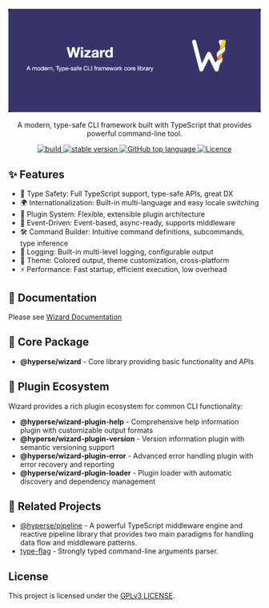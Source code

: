![Wizard](./website/public/wizard-bg.png)

<p align="center">A modern, type-safe CLI framework built with TypeScript that provides powerful command-line tool.</p>
<p align="center">
  <a aria-label="Build" href="https://github.com/hyperse-io/wizard/actions?query=workflow%3ACI">
    <img alt="build" src="https://img.shields.io/github/actions/workflow/status/hyperse-io/wizard/ci-integrity.yml?branch=main&label=ci&logo=github&style=flat-quare&labelColor=000000" />
  </a>
  <a aria-label="stable version" href="https://www.npmjs.com/package/@hyperse/wizard">
    <img alt="stable version" src="https://img.shields.io/npm/v/%40hyperse%2Fwizard?branch=main&label=version&logo=npm&style=flat-quare&labelColor=000000" />
  </a>
  <a aria-label="Top language" href="https://github.com/hyperse-io/wizard/search?l=typescript">
    <img alt="GitHub top language" src="https://img.shields.io/github/languages/top/hyperse-io/wizard?style=flat-square&labelColor=000&color=blue">
  </a>
  <a aria-label="Licence" href="https://github.com/hyperse-io/wizard/blob/main/LICENSE.md">
    <img alt="Licence" src="https://img.shields.io/github/license/hyperse-io/wizard?style=flat-quare&labelColor=000000" />
  </a>
</p>

## ✨ Features

- 🚀 Type Safety: Full TypeScript support, type-safe APIs, great DX
- 🌍 Internationalization: Built-in multi-language and easy locale switching
- 🔌 Plugin System: Flexible, extensible plugin architecture
- 🎯 Event-Driven: Event-based, async-ready, supports middleware
- 🛠️ Command Builder: Intuitive command definitions, subcommands, type inference
- 📝 Logging: Built-in multi-level logging, configurable output
- 🎨 Theme: Colored output, theme customization, cross-platform
- ⚡ Performance: Fast startup, efficient execution, low overhead

## 📖 Documentation

Please see [Wizard Documentation](https://hyperse-io.github.io/wizard/)

## 🚀 Core Package

- **@hyperse/wizard** - Core library providing basic functionality and APIs

## 🧩 Plugin Ecosystem

Wizard provides a rich plugin ecosystem for common CLI functionality:

- **@hyperse/wizard-plugin-help** - Comprehensive help information plugin with customizable output formats
- **@hyperse/wizard-plugin-version** - Version information plugin with semantic versioning support
- **@hyperse/wizard-plugin-error** - Advanced error handling plugin with error recovery and reporting
- **@hyperse/wizard-plugin-loader** - Plugin loader with automatic discovery and dependency management

## 🔗 Related Projects

- [@hyperse/pipeline](https://github.com/hyperse-io/pipeline) - A powerful TypeScript middleware engine and reactive pipeline library that provides two main paradigms for handling data flow and middleware patterns.
- [type-flag](https://github.com/privatenumber/type-flag) - Strongly typed command-line arguments parser.

## License

This project is licensed under the [GPLv3 LICENSE](./LICENSE.md).
